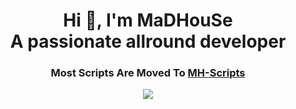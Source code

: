 <p align="center">
    <h1 align="center">Hi 👋, I'm MaDHouSe<br />A passionate allround developer</h1>
    <h3 align="center">Most Scripts Are Moved To <a href="https://github.com/MH-Scripts">MH-Scripts</a></h3>   
</p>

<p align="center">
  <img alig src="https://github-profile-trophy.vercel.app/?username=MaDHouSe79&margin-w=15&margin-h=15&column=8&no-bg=true" />
</p>
